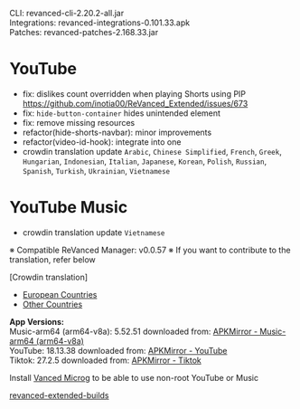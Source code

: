 CLI: revanced-cli-2.20.2-all.jar  
Integrations: revanced-integrations-0.101.33.apk  
Patches: revanced-patches-2.168.33.jar  

YouTube
==
- fix: dislikes count overridden when playing Shorts using PIP https://github.com/inotia00/ReVanced_Extended/issues/673
- fix: `hide-button-container` hides unintended element
- fix: remove missing resources
- refactor(hide-shorts-navbar): minor improvements
- refactor(video-id-hook): integrate into one
- crowdin translation update
`Arabic`, `Chinese Simplified`, `French`, `Greek`, `Hungarian`, `Indonesian`, `Italian`, `Japanese`, `Korean`, `Polish`, `Russian`, `Spanish`, `Turkish`, `Ukrainian`, `Vietnamese`


YouTube Music
==
- crowdin translation update
`Vietnamese`


※ Compatible ReVanced Manager: v0.0.57
※ If you want to contribute to the translation, refer below

[Crowdin translation]
- [European Countries](https://crowdin.com/project/revancedextendedeu)
- [Other Countries](https://crowdin.com/project/revancedextended)
  
**App Versions:**  
Music-arm64 (arm64-v8a): 5.52.51
downloaded from: [APKMirror - Music-arm64 (arm64-v8a)](https://www.apkmirror.com/apk/google-inc/youtube-music/youtube-music-5-52-51-release/youtube-music-5-52-51-android-apk-download/)  
YouTube: 18.13.38
downloaded from: [APKMirror - YouTube](https://www.apkmirror.com/apk/google-inc/youtube/youtube-18-13-38-release/youtube-18-13-38-android-apk-download/)  
Tiktok: 27.2.5
downloaded from: [APKMirror - Tiktok](https://www.apkmirror.com/apk/tiktok-pte-ltd/tik-tok-including-musical-ly/tik-tok-including-musical-ly-27-2-5-release/tiktok-27-2-5-android-apk-download/)  

Install [Vanced Microg](https://github.com/inotia00/VancedMicroG/releases) to be able to use non-root YouTube or Music  

[revanced-extended-builds](https://github.com/E85Addict/revanced-extended-builds)  

